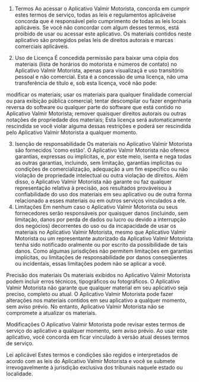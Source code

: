 1. Termos
Ao acessar o Aplicativo Valmir Motorista, concorda em cumprir estes termos de serviço, todas as leis e regulamentos aplicáveis ​​e concorda que é responsável pelo cumprimento de todas as leis locais aplicáveis. Se você não concordar com algum desses termos, está proibido de usar ou acessar este aplicativo. Os materiais contidos neste aplicativo são protegidos pelas leis de direitos autorais e marcas comerciais aplicáveis.

2. Uso de Licença
É concedida permissão para baixar uma cópia dos materiais (lista de horários do motorista e números de contato) no Aplicativo Valmir Motorista, apenas para visualizaçã e uso transitório pessoal e não comercial. Esta é a concessão de uma licença, não uma transferência de título e, sob esta licença, você não pode: 

modificar os materiais; 
usar os materiais para qualquer finalidade comercial ou para exibição pública comercial; 
tentar descompilar ou fazer engenharia reversa do software ou qualquer parte do software que está contido no Aplicativo Valmir Motorista; 
remover quaisquer direitos autorais ou outras notações de propriedade dos materiais;
Esta licença será automaticamente rescindida se você violar alguma dessas restrições e poderá ser rescindida pelo Aplicativo Valmir Motorista a qualquer momento.

3. Isenção de responsabilidade
Os materiais no Aplicativo Valmir Motorista são fornecidos 'como estão'. O Aplicativo Valmir Motorista não oferece garantias, expressas ou implícitas, e, por este meio, isenta e nega todas as outras garantias, incluindo, sem limitação, garantias implícitas ou condições de comercialização, adequação a um fim específico ou não violação de propriedade intelectual ou outra violação de direitos.
Além disso, o Aplicativo Valmir Motorista não garante ou faz qualquer representação relativa à precisão, aos resultados prováveis ​​ou à confiabilidade do uso dos materiais em seu aplicativo ou de outra forma relacionado a esses materiais ou em outros serviços vinculados a ele.
4. Limitações
Em nenhum caso o Aplicativo Valmir Motorista ou seus fornecedores serão responsáveis ​​por quaisquer danos (incluindo, sem limitação, danos por perda de dados ou lucro ou devido a interrupção dos negócios) decorrentes do uso ou da incapacidade de usar os materiais no Aplicativo Valmir Motorista, mesmo que Aplicativo Valmir Motorista ou um representante autorizado da Aplicativo Valmir Motorista tenha sido notificado oralmente ou por escrito da possibilidade de tais danos. Como algumas jurisdições não permitem limitações em garantias implícitas, ou limitações de responsabilidade por danos conseqüentes ou incidentais, essas limitações podem não se aplicar a você.

Precisão dos materiais
Os materiais exibidos no Aplicativo Valmir Motorista podem incluir erros técnicos, tipográficos ou fotográficos. O Aplicativo Valmir Motorista não garante que qualquer material em seu aplicativo seja preciso, completo ou atual. O Aplicativo Valmir Motorista pode fazer alterações nos materiais contidos em seu aplicativo a qualquer momento, sem aviso prévio. No entanto, Aplicativo Valmir Motorista não se compromete a atualizar os materiais.

Modificações
O Aplicativo Valmir Motorista pode revisar estes termos de serviço do aplicativo a qualquer momento, sem aviso prévio. Ao usar este aplicativo, você concorda em ficar vinculado à versão atual desses termos de serviço.

Lei aplicável
Estes termos e condições são regidos e interpretados de acordo com as leis do Aplicativo Valmir Motorista e você se submete irrevogavelmente à jurisdição exclusiva dos tribunais naquele estado ou localidade.